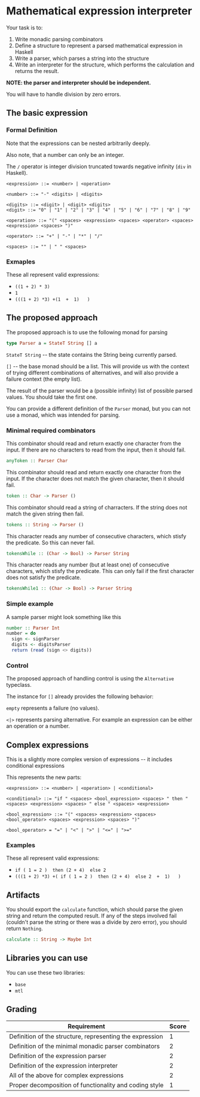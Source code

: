 # Mathematical expression interpreter

Your task is to:
1. Write monadic parsing combinators
2. Define a structure to represent a parsed mathematical expression in Haskell
3. Write a parser, which parses a string into the structure
4. Write an interpreter for the structure, which performs the calculation and returns the result.

**NOTE: the parser and interpreter should be independent.**

You will have to handle division by zero errors.

## The basic expression

### Formal Definition

Note that the expressions can be nested arbitrarily deeply.

Also note, that a number can only be an integer.

The `/` operator is integer division truncated towards negative infinity (`div` in Haskell).

```bnf
<expression> ::= <number> | <operation>

<number> ::= "-" <digits> | <digits>

<digits> ::= <digit> | <digit> <digits>
<digit> ::= "0" | "1" | "2" | "3" | "4" | "5" | "6" | "7" | "8" | "9"

<operation> ::= "(" <spaces> <expression> <spaces> <operator> <spaces> <expression> <spaces> ")"

<operator> ::= "+" | "-" | "*" | "/"

<spaces> ::= "" | " " <spaces>
```

### Exmaples

These all represent valid expressions:

- `((1 + 2) * 3)`
- `1`
- `(((1 + 2) *3) +(1  +  1)   )`

## The proposed approach

The proposed approach is to use the following monad for parsing

```haskell
type Parser a = StateT String [] a
```

`StateT String` -- the state contains the String being currently parsed.

`[]` -- the base monad should be a list. This will provide us with the context of trying different combinations of alternatives, and will also provide a failure context (the empty list).

The result of the parser would be a (possible infinity) list of possible parsed values. You should take the first one.

You can provide a different definition of the `Parser` monad, but you can not use a monad, which was intended for parsing.

### Minimal required combinators

This combinator should read and return exactly one character from the input.
If there are no characters to read from the input, then it should fail.

```haskell
anyToken :: Parser Char
```

This combinator should read and return exactly one character from the input.
If the character does not match the given character, then it should fail.

```haskell
token :: Char -> Parser ()
```

This combinator should read a string of charracters. If the string does not match the given string then fail.

```haskell
tokens :: String -> Parser ()
```

This character reads any number of consecutive characters, which stisfy the predicate. So this can never fail.

```haskell
tokensWhile :: (Char -> Bool) -> Parser String
```

This character reads any number (but at least one) of consecutive characters, which stisfy the predicate. This can only fail if the first character does not satisfy the predicate.

```haskell
tokensWhile1 :: (Char -> Bool) -> Parser String
```

### Simple example

A sample parser might look something like this

```haskell
number :: Parser Int
number = do
  sign <- signParser
  digits <- digitsParser
  return (read (sign <> digits))
```

### Control

The proposed approach of handling control is using the `Alternative` typeclass.

The instance for `[]` already provides the following behavior:

`empty` represents a failure (no values).

`<|>` represents parsing alternative. For example an expression can be either an operation or a number.

## Complex expressions

This is a slightly more complex version of expressions -- it includes conditional expressions

This represents the new parts:

```bnf
<expression> ::= <number> | <operation> | <conditional>

<conditional> ::= "if " <spaces> <bool_expression> <spaces> " then " <spaces> <expression> <spaces> " else " <spaces> <expression>

<bool_expression> ::= "(" <spaces> <expression> <spaces> <bool_operator> <spaces> <expression> <spaces> ")"

<bool_operator> = "=" | "<" | ">" | "<=" | ">="
```

### Examples

These all represent valid expressions:

- `if ( 1 = 2 )  then (2 + 4)  else 2`
- `(((1 + 2) *3) +( if ( 1 = 2 )  then (2 + 4)  else 2  +  1)   )`

## Artifacts

You should export the `calculate` function, which should parse the given string and return the computed result. If any of the steps involved fail (couldn't parse the string or there was a divide by zero error), you should return `Nothing`.

```haskell
calculate :: String -> Maybe Int
```

## Libraries you can use

You can use these two libraries:
- `base`
- `mtl`

## Grading

| Requirement                                              | Score |
| -------------------------------------------------------- | ----- |
| Definition of the structure, representing the expression | 1     |
| Definition of the minimal monadic parser combinators     | 2     |
| Definition of the expression parser                      | 2     |
| Definition of the expression interpreter                 | 2     |
| All of the above for complex expressions                 | 2     |
| Proper decomposition of functionality and coding style   | 1     |
